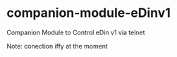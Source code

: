 # companion-module-eDinv1

Companion Module to Control eDin v1 via telnet

Note: conection iffy at the moment 
